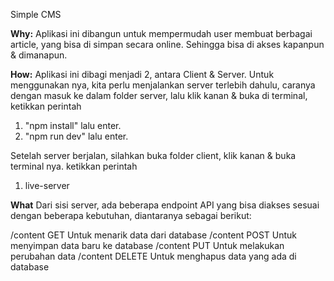 Simple CMS

**Why:**
Aplikasi ini dibangun untuk mempermudah user membuat berbagai article, yang bisa di simpan secara online. Sehingga bisa di akses kapanpun & dimanapun.

**How:**
Aplikasi ini dibagi menjadi 2, antara Client & Server.
Untuk menggunakan nya, kita perlu menjalankan server terlebih dahulu,
caranya dengan masuk ke dalam folder server, lalu klik kanan & buka di terminal, ketikkan perintah 
1. "npm install" lalu enter. 
2. "npm run dev" lalu enter.

Setelah server berjalan, silahkan buka folder client, klik kanan & buka terminal nya. ketikkan perintah
1. live-server

**What**
Dari sisi server, ada beberapa endpoint API yang bisa diakses sesuai dengan beberapa kebutuhan, diantaranya sebagai berikut:

/content		GET		Untuk menarik data dari database
/content		POST	Untuk menyimpan data baru ke database
/content		PUT		Untuk melakukan perubahan data 
/content		DELETE	Untuk menghapus data yang ada di database
